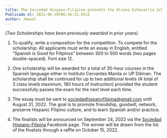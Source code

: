 ```yaml
---
title: The Sociedad Hispano-Filipina presents the Alzona Echevarria Scholarship
Publicado el: 2022-06-29T06:36:11.951Z
author: Jemuel
---
```

*(Two Scholarships have been previously awarded in prior years)*

1. To qualify, write a composition for the competition. To compete for the scholarship: All applicants must write an essay in English, entitled “Spanish is Good for Filipinos” between 300 to 500 words (two pages double-spaced). Font size 12.

2. One scholarship will be awarded for a total of 30-hour courses in the Spanish language either in Instituto Cervantes Manila or UP Diliman. The scholarship shall be continued for up to two additional levels (A total of 3 class levels maximum, 180 hours of instruction) provided the student successfully passes the exam for the next level each time.

3. The essay must be sent to [sociedadhispanofilipina@gmail.com](mailto:sociedadhispanofilipina@gmail.com) until August 31, 2022. The goal is to promote friendship, goodwill, network, preserve Hispanic Filipino culture, and to learn Spanish and/or practice. 

4. The finalists will be announced on September 24, 2022 via the [Sociedad Hispano-Filipina](https://www.facebook.com/sociedadhf) Facebook page. The winner will be drawn from the list of the finalists through a raffle on October 15, 2022.